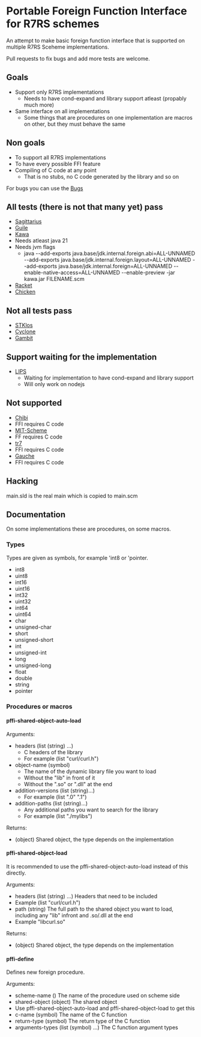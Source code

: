 # Portable Foreign Function Interface for R7RS schemes

An attempt to make basic foreign function interface that is supported on
multiple R7RS Sceheme implementations.

Pull requests to fix bugs and add more tests are welcome.

## Goals

- Support only R7RS implementations
  - Needs to have cond-expand and library support atleast (propably much more)
- Same interface on all implementations
  - Some things that are procedures on one implementation are macros on other,
  but they must behave the same

## Non goals

- To support all R7RS implementations
- To have every possible FFI feature
- Compiling of C code at any point
  - That is no stubs, no C code generated by the library and so on

For bugs you can use the
[Bugs](https://codeberg.org/r7rs-pffi/pffi/projects/9101)

## All tests (there is not that many yet) pass

- [Sagittarius](https://bitbucket.org/ktakashi/sagittarius-scheme/wiki/Home)
- [Guile](https://www.gnu.org/software/guile/)
- [Kawa](https://www.gnu.org/software/kawa/index.html)
- Needs atleast java 21
- Needs jvm flags
  - java --add-exports java.base/jdk.internal.foreign.abi=ALL-UNNAMED --add-exports java.base/jdk.internal.foreign.layout=ALL-UNNAMED --add-exports java.base/jdk.internal.foreign=ALL-UNNAMED --enable-native-access=ALL-UNNAMED --enable-preview -jar kawa.jar FILENAME.scm
- [Racket](https://racket-lang.org/)
- [Chicken](https://www.call-cc.org/)

## Not all tests pass

- [STKlos](https://stklos.net/)
- [Cyclone](https://justinethier.github.io/cyclone/)
- [Gambit](https://gambitscheme.org)

## Support waiting for the implementation

- [LIPS](https://lips.js.org/)
  - Waiting for implementation to have cond-expand and library support
  - Will only work on nodejs

## Not supported

- [Chibi](https://synthcode.com/scheme/chibi)
- FFI requires C code
- [MIT-Scheme](https://www.gnu.org/software/mit-scheme/)
- FF requires C code
- [tr7](https://gitlab.com/jobol/tr7)
- FFI requires C code
- [Gauche](https://practical-scheme.net/gauche/)
- FFI requires C code


## Hacking

main.sld is the real main which is copied to main.scm

## Documentation

On some implementations these are procedures, on some macros.

### Types

Types are given as symbols, for example 'int8 or 'pointer.

- int8
- uint8
- int16
- uint16
- int32
- uint32
- int64
- uint64
- char
- unsigned-char
- short
- unsigned-short
- int
- unsigned-int
- long
- unsigned-long
- float
- double
- string
- pointer


### Procedures or macros

#### pffi-shared-object-auto-load

Arguments:

- headers (list (string) ...)
  - C headers of the library
  - For example (list "curl/curl.h")
- object-name (symbol)
  - The name of the dynamic library file you want to load
  - Without the "lib" in front of it
  - Without the ".so" or ".dll" at the end
- addition-versions (list (string)...)
  - For example (list ".0" ".1")
- addition-paths (list (string)...)
  - Any additional paths you want to search for the library
  - For example (list "./mylibs")

Returns:

- (object) Shared object, the type depends on the implementation

#### pffi-shared-object-load

  It is recommended to use the pffi-shared-object-auto-load instead of this
  directly.

Arguments:

- headers (list (string) ...) Headers that need to be included
- Example (list "curl/curl.h")
- path (string) The full path to the shared object you want to load, including any "lib" infront and .so/.dll at the end
- Example "libcurl.so"

Returns:

- (object) Shared object, the type depends on the implementation



#### pffi-define

Defines new foreign procedure.

Arguments:

- scheme-name () The name of the procedure used on scheme side
- shared-object (object) The shared object
- Use pffi-shared-object-auto-load and pffi-shared-object-load to get this
- c-name (symbol) The name of the C function
- return-type (symbol) The return type of the C function
- arguments-types (list (symbol) ...) The C function argument types
